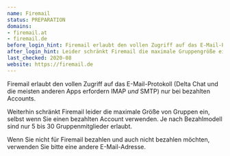 ```yaml
---
name: Firemail
status: PREPARATION
domains:
- firemail.at
- firemail.de
before_login_hint: Firemail erlaubt den vollen Zugriff auf das E-Mail-Protokoll nur bei bezahlten Accounts. Wenn Sie nicht für Firemail bezahlen, verwenden Sie bitte eine andere E-Mail-Adresse.
after_login_hint: Leider schränkt Firemail die maximale Gruppengröße ein. Je nach Bezahlmodell sind nur 5 bis 30 Gruppenmitglieder erlaubt.
last_checked: 2020-08
website: https://firemail.de
---
```


Firemail erlaubt den vollen Zugriff auf das E-Mail-Protokoll
(Delta Chat und die meisten anderen Apps erfordern IMAP _und_ SMTP) 
nur bei bezahlten Accounts. 

Weiterhin schränkt Firemail leider die maximale Größe von Gruppen ein,
selbst wenn Sie einen bezahlten Account verwenden.
Je nach Bezahlmodell sind nur 5 bis 30 Gruppenmitglieder erlaubt.

Wenn Sie nicht für Firemail bezahlen und auch nicht bezahlen möchten,
verwenden Sie bitte eine andere E-Mail-Adresse.
